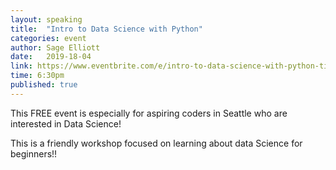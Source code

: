```yaml
---
layout: speaking
title:  "Intro to Data Science with Python"
categories: event
author: Sage Elliott
date:   2019-18-04
link: https://www.eventbrite.com/e/intro-to-data-science-with-python-tickets-58878207303
time: 6:30pm
published: true
---
```


This FREE event is especially for aspiring coders in Seattle who are interested in Data Science!

This is a friendly workshop focused on learning about data Science for beginners!!

